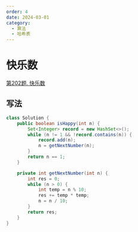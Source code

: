 ```yaml
---
order: 4
date: 2024-03-01
category: 
  - 算法
  - 哈希表
---
```


# 快乐数

[第202题. 快乐数](https://leetcode.cn/problems/happy-number/description/)

## 写法

```java
class Solution {
    public boolean isHappy(int n) {
        Set<Integer> record = new HashSet<>();
        while (n != 1 && !record.contains(n)) {
            record.add(n);
            n = getNextNumber(n);
        }
        return n == 1;
    }

    private int getNextNumber(int n) {
        int res = 0;
        while (n > 0) {
            int temp = n % 10;
            res += temp * temp;
            n = n / 10;
        }
        return res;
    }
}
```
